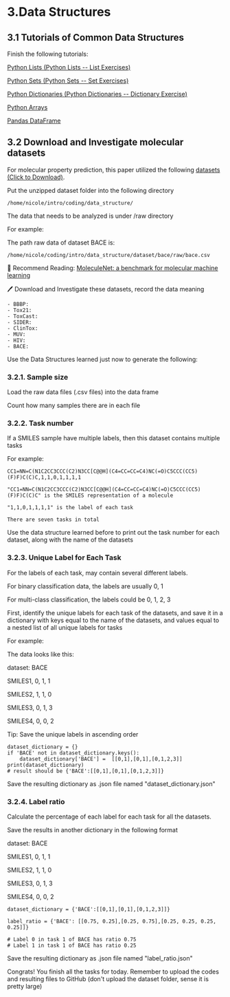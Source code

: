 # 3.Data Structures

## 3.1 Tutorials of Common Data Structures

Finish the following tutorials:

[Python Lists (Python Lists -- List Exercises)](https://www.w3schools.com/python/python_lists.asp)

[Python Sets (Python Sets -- Set Exercises)](https://www.w3schools.com/python/python_sets.asp)

[Python Dictionaries (Python Dictionaries -- Dictionary Exercise)](https://www.w3schools.com/python/python_dictionaries.asp)

[Python Arrays](https://www.w3schools.com/python/python_arrays.asp)

[Pandas DataFrame](https://pandas.pydata.org/pandas-docs/stable/reference/api/pandas.DataFrame.html)


## 3.2 Download and Investigate molecular datasets
For molecular property prediction, this paper utilized the following [datasets (Click to Download)](https://snap.stanford.edu/gnn-pretrain/data/chem_dataset.zip). 

Put the unzipped dataset folder into the following directory 

```
/home/nicole/intro/coding/data_structure/ 
```

The data that needs to be analyzed is under /raw directory

For example:

The path raw data of dataset BACE is:

```
/home/nicole/coding/intro/data_structure/dataset/bace/raw/bace.csv
```

:book: Recommend Reading: [MoleculeNet: a benchmark for molecular machine
learning](https://pubs.rsc.org/en/content/articlepdf/2018/sc/c7sc02664a)

:pen: Download and Investigate these datasets, record the data meaning
```
- BBBP:
- Tox21:
- ToxCast:
- SIDER:
- ClinTox:
- MUV: 
- HIV:
- BACE:
```

Use the Data Structures learned just now to generate the following:

### 3.2.1. Sample size 

Load the raw data files (.csv files) into the data frame

Count how many samples there are in each file

### 3.2.2. Task number

If a SMILES sample have multiple labels, then this dataset contains multiple tasks

For example:

```
CC1=NN=C(N1C2CC3CCC(C2)N3CC[C@@H](C4=CC=CC=C4)NC(=O)C5CCC(CC5)(F)F)C(C)C,1,1,0,1,1,1,1

"CC1=NN=C(N1C2CC3CCC(C2)N3CC[C@@H](C4=CC=CC=C4)NC(=O)C5CCC(CC5)(F)F)C(C)C" is the SMILES representation of a molecule

"1,1,0,1,1,1,1" is the label of each task

There are seven tasks in total
```

Use the data structure learned before to print out the task number for each dataset, along with the name of the datasets

### 3.2.3. Unique Label for Each Task

For the labels of each task, may contain several different labels.

For binary classification data, the labels are usually 0, 1

For multi-class classification, the labels could be 0, 1, 2, 3

First, identify the unique labels for each task of the datasets, and save it in a dictionary with keys equal to the name of the datasets, and values equal to a nested list of all unique labels for tasks 

For example:

The data looks like this:

dataset: BACE

SMILES1, 0, 1, 1

SMILES2, 1, 1, 0

SMILES3, 0, 1, 3

SMILES4, 0, 0, 2

Tip: Save the unique labels in ascending order

```
dataset_dictionary = {}
if 'BACE' not in dataset_dictionary.keys():
    dataset_dictionary['BACE'] =  [[0,1],[0,1],[0,1,2,3]]
print(dataset_dictionary)
# result should be {'BACE':[[0,1],[0,1],[0,1,2,3]]}
```

Save the resulting dictionary as .json file named "dataset_dictionary.json"

### 3.2.4. Label ratio

Calculate the percentage of each label for each task for all the datasets. 

Save the results in another dictionary in the following format

dataset: BACE

SMILES1, 0, 1, 1

SMILES2, 1, 1, 0

SMILES3, 0, 1, 3

SMILES4, 0, 0, 2

```
dataset_dictionary = {'BACE':[[0,1],[0,1],[0,1,2,3]]}

label_ratio = {'BACE': [[0.75, 0.25],[0.25, 0.75],[0.25, 0.25, 0.25, 0.25]]}

# Label 0 in task 1 of BACE has ratio 0.75
# Label 1 in task 1 of BACE has ratio 0.25

```

Save the resulting dictionary as .json file named "label_ratio.json"

Congrats! You finish all the tasks for today. Remember to upload the codes and resulting files to GitHub (don't upload the dataset folder, sense it is pretty large) 
